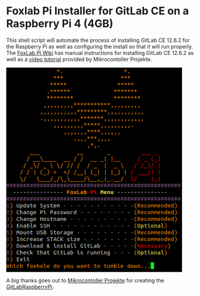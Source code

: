 # Foxlab Pi Installer for GitLab CE on a Raspberry Pi 4 (4GB)
This shell script will automate the process of installing GitLab CE 12.6.2 for the Raspberry Pi as well as configuring the install so that it will run properly. The [FoxLab Pi Wiki](https://github.com/k0d3x8its/FoxLabPi/wiki) has manual instructions for installing GitLab CE 12.6.2 as well as a [video tutorial](https://www.youtube.com/watch?v=VVp0buV-wVM) provided by Mikrocontoller Projekte. 
<br> 

<img align="center" src="https://github.com/k0d3x8its/FoxLabPi/blob/master/images/FoxLab-Pi_Menu.png"> 
<br>

A big thanks goes out to <a href="https://github.com/MikrocontollerProjekte">Mikrocontoller Projekte</a> for creating the <a href="https://github.com/MikrocontollerProjekte/GitLabRaspberryPi">GitLabRaspberryPi</a>. 
